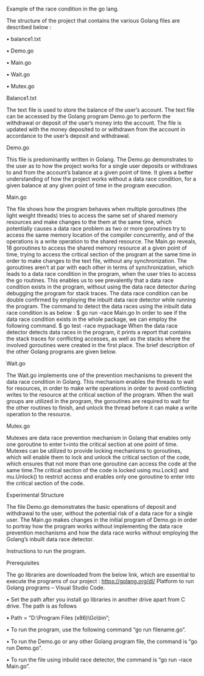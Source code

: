 Example of the race condition in the go lang.

The structure of the project that contains the various Golang files are described below :

• balance1.txt

• Demo.go

• Main.go

• Wait.go

• Mutex.go

Balance1.txt

The text file is used to store the balance of the user’s account. The text file can be accessed by the Golang program Demo.go to perform the withdrawal or deposit of the user’s money into the account. The file is updated with the money deposited to or withdrawn from the account in accordance to the user’s deposit and withdrawal.

Demo.go

This file is predominantly written in Golang. The Demo.go demonstrates to the user as to how the project works for a single user deposits or withdraws to and from the account’s balance at a given point of time. It gives a better understanding of how the project works without a data race condition, for a given balance at any given point of time in the program execution.

Main.go

The file shows how the program behaves when multiple goroutines (the light weight threads) tries to access the same set of shared memory resources and make changes to the them at the same time, which potentially causes a data race problem as two or more goroutines try to access the same memory location of the compiler concurrently, and of the operations is a write operation to the shared resource. The Main.go reveals, 18 goroutines to access the shared memory resource at a given point of time, trying to access the critical section of the program at the same time in order to make changes to the text file, without any synchronization. The goroutines aren’t at par with each other in terms of synchronization, which leads to a data race condition in the program, when the user tries to access the go routines.
This enables us to see prevalently that a data race condition exists in the program, without using the data race detector during debugging the program for stack traces. The data race condition can be double confirmed by employing the inbuilt data race detector while running the program. The command to detect the data races using the inbuilt data race condition is as below :
$ go run -race Main.go
In order to see if the data race condition exists in the whole package, we can employ the following command.
$ go test -race mypackage
When the data race detector detects data races in the program, it prints a report that contains the stack traces for conflicting accesses, as well as the stacks where the involved goroutines were created in the first place. The brief description of the other Golang programs are given below.

Wait.go

The Wait.go implements one of the prevention mechanisms to prevent the data race condition in Golang. This mechanism enables the threads to wait for resources, in order to make write operations in order to avoid conflicting writes to the resource at the critical section of the program.
When the wait groups are utilized in the program, the goroutines are required to wait for the other routines to finish, and unlock the thread before it can make a write operation to the resource. 

Mutex.go

Mutexes are data race prevention mechanism in Golang that enables only one goroutine to enter t=into the critical section at one point of time. Mutexes can be utilized to provide locking mechanisms to goroutines, which will enable them to lock and unlock the critical section of the code, which ensures that not more than one goroutine can access the code at the same time.The critical section of the code is locked using mu.Lock() and mu.Unlock() to restrict access and enables only one goroutine to enter into the critical section of the code.

Experimental Structure

The file Demo.go demonstrates the basic operations of deposit and withdrawal to the user, without the potential risk of a data race for a single user. The Main.go makes changes in the initial program of Demo.go in order to portray how the program works without implementing the data race prevention mechanisms and how the data race works without employing the Golang’s inbuilt data race detector.

Instructions to run the program.

Prerequisites

The go libraries are downloaded from the below link, which are essential to execute the programs of our project : https://golang.org/dl/
Platform to run Golang programs – Visual Studio Code.

• Set the path after you install go libraries in another drive apart from C drive. The path is as follows

• Path = ”D:\Program Files (x86)\Go\bin”;

• To run the program, use the following command “go run filename.go”.

• To run the Demo.go or any other Golang program file, the command is “go run Demo.go”.

• To run the file using inbuild race detector, the command is “go run -race Main.go”.
